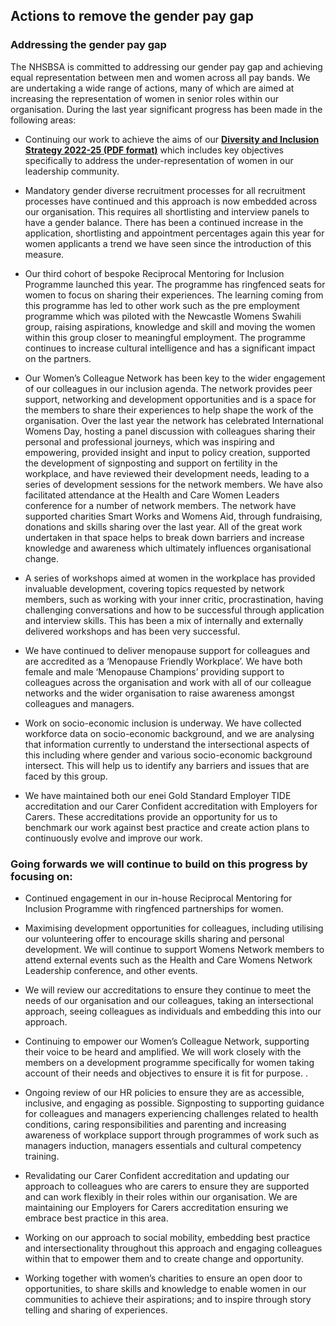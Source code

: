 ## Actions to remove the gender pay gap

### Addressing the gender pay gap

The NHSBSA is committed to addressing our gender pay gap and achieving equal representation between men and women across all pay bands. We are undertaking a wide range of actions, many of which are aimed at increasing the representation of women in senior roles within our organisation. During the last year significant progress has been made in the following areas:

-   Continuing our work to achieve the aims of our  <a href="https://www.nhsbsa.nhs.uk/sites/default/files/2022-07/Diversity%20and%20Inclusion%20Strategy%20%281%29.pdf" target="_blank">**Diversity and Inclusion Strategy 2022-25 (PDF format)**</a> which includes key objectives specifically to address the under-representation of women in our leadership community.

-   Mandatory gender diverse recruitment processes for all recruitment processes have continued and this approach is now embedded across our organisation. This requires all shortlisting and interview panels to have a gender balance.  There has been a continued increase in the application, shortlisting and appointment percentages again this year for women applicants a trend we have seen since the introduction of this measure.

-   Our third cohort of bespoke Reciprocal Mentoring for Inclusion Programme launched this year. The programme has ringfenced seats for women to focus on sharing their experiences. The learning coming from this programme has led to other work such as the pre employment programme which was piloted with the Newcastle Womens Swahili group, raising aspirations, knowledge and skill and moving the women within this group closer to meaningful employment. The programme continues to increase cultural intelligence and has a significant impact on the partners.

-   Our Women’s Colleague Network has been key to the wider engagement of our colleagues in our inclusion agenda. The network provides peer support, networking and development opportunities and  is a space for the members to share their experiences to help shape the work of the organisation. Over the last year the network has celebrated International Womens Day, hosting a panel discussion with colleagues sharing their personal and professional journeys, which was inspiring and empowering, provided insight and input to policy creation, supported the development of signposting and support on fertility in the workplace, and have reviewed their development needs, leading to a series of development sessions for the network members.  We have also facilitated attendance at the Health and Care Women Leaders conference for a number of network members. The network have supported charities Smart Works and Womens Aid, through fundraising, donations and skills sharing over the last year. All of the great work undertaken in that space helps to break down barriers and increase knowledge and awareness which ultimately influences organisational change.

-   A series of workshops aimed at women in the workplace has provided invaluable development, covering topics requested by network members, such as working with your inner critic, procrastination, having challenging conversations and how to be successful through application and interview skills. This has been a mix of internally and externally delivered workshops and has been very successful.

-   We have continued to deliver menopause support for colleagues and are accredited  as a ‘Menopause Friendly Workplace’. We have both female and male ‘Menopause Champions’  providing support to colleagues across the organisation and work with all of our colleague networks and the wider organisation to raise awareness amongst colleagues and managers.  

-   Work on socio-economic inclusion is underway. We have collected workforce data on socio-economic background, and we are analysing that information currently to understand the intersectional aspects of this including where gender and various socio-economic background intersect. This will help us to identify any barriers and issues that are faced by this group.

-   We have maintained both our enei Gold Standard Employer TIDE  accreditation and our Carer Confident accreditation with Employers for Carers. These accreditations provide an opportunity for us to benchmark our work against best practice and create action plans to continuously evolve and improve our work. 



### Going forwards we will continue to build on this progress by focusing on:

-   Continued engagement in our in-house Reciprocal Mentoring for Inclusion Programme with ringfenced partnerships for women.

-   Maximising development opportunities for colleagues, including utilising our volunteering offer to encourage skills sharing and personal development. We will continue to support Womens Network members to attend external events such as the Health and Care Womens Network Leadership conference, and other events.

-   We will review our accreditations to ensure they continue to meet the needs of our organisation and our colleagues, taking an intersectional approach, seeing colleagues as individuals and embedding this into our approach.

-   Continuing to empower our Women’s Colleague Network, supporting their voice to be heard and amplified. We will work closely with the members on a development programme specifically for women taking account of their needs and objectives to ensure it is fit for purpose. .

-   Ongoing review of our HR policies to ensure they are as accessible, inclusive, and engaging as possible. Signposting to supporting guidance for colleagues and managers experiencing challenges related to health conditions, caring responsibilities and parenting and increasing awareness of workplace support through programmes of work such as managers induction, managers essentials and cultural competency training.

-   Revalidating our Carer Confident accreditation and  updating our approach to colleagues who are carers to ensure they are supported and can work flexibly in their roles within our organisation. We are maintaining our Employers for Carers accreditation ensuring we embrace best practice in this area.

-   Working on our approach to social mobility, embedding best practice and intersectionality throughout this approach and engaging colleagues within that to empower them and to create change and opportunity.

-   Working together with women’s charities to ensure an open door to opportunities, to share skills and knowledge to enable women in our communities to achieve their aspirations; and to inspire through story telling and sharing of experiences. 